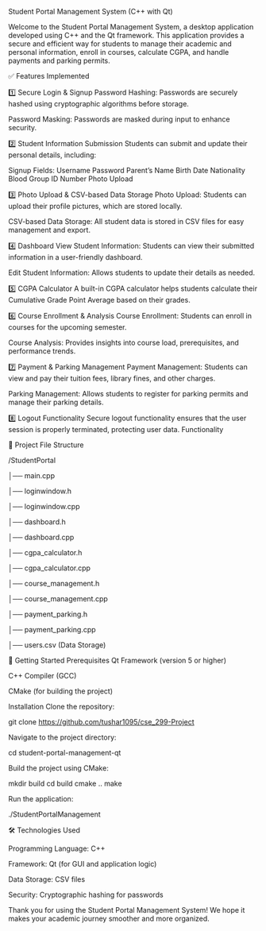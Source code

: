 Student Portal Management System (C++ with Qt)

Welcome to the Student Portal Management System, a desktop application developed using C++ and the Qt framework. This application provides a secure and efficient way for students to manage their academic and personal information, enroll in courses, calculate CGPA, and handle payments and parking permits.

✅ Features Implemented

1️⃣ Secure Login & Signup
Password Hashing: Passwords are securely hashed using cryptographic algorithms before storage.

Password Masking: Passwords are masked during input to enhance security.

2️⃣ Student Information Submission
Students can submit and update their personal details, including:

Signup Fields:
Username
Password
Parent’s Name
Birth Date
Nationality
Blood Group
ID Number
Photo Upload

3️⃣ Photo Upload & CSV-based Data Storage
Photo Upload: Students can upload their profile pictures, which are stored locally.

CSV-based Data Storage: All student data is stored in CSV files for easy management and export.

4️⃣ Dashboard
View Student Information: Students can view their submitted information in a user-friendly dashboard.

Edit Student Information: Allows students to update their details as needed.

5️⃣ CGPA Calculator
A built-in CGPA calculator helps students calculate their Cumulative Grade Point Average based on their grades.

6️⃣ Course Enrollment & Analysis
Course Enrollment: Students can enroll in courses for the upcoming semester.

Course Analysis: Provides insights into course load, prerequisites, and performance trends.

7️⃣ Payment & Parking Management
Payment Management: Students can view and pay their tuition fees, library fines, and other charges.

Parking Management: Allows students to register for parking permits and manage their parking details.

8️⃣ Logout Functionality
Secure logout functionality ensures that the user session is properly terminated, protecting user data.
Functionality

📌 Project File Structure

/StudentPortal

│── main.cpp

│── loginwindow.h

│── loginwindow.cpp

│── dashboard.h

│── dashboard.cpp

│── cgpa_calculator.h

│── cgpa_calculator.cpp

│── course_management.h


│── course_management.cpp

│── payment_parking.h

│── payment_parking.cpp

│── users.csv  (Data Storage)


🚀 Getting Started
Prerequisites
Qt Framework (version 5 or higher)

C++ Compiler (GCC)

CMake (for building the project)

Installation
Clone the repository:

git clone https://github.com/tushar1095/cse_299-Project

Navigate to the project directory:

cd student-portal-management-qt

Build the project using CMake:

mkdir build
cd build
cmake ..
make

Run the application:

./StudentPortalManagement


🛠️ Technologies Used

Programming Language: C++

Framework: Qt (for GUI and application logic)

Data Storage: CSV files

Security: Cryptographic hashing for passwords

Thank you for using the Student Portal Management System! We hope it makes your academic journey smoother and more organized. 
